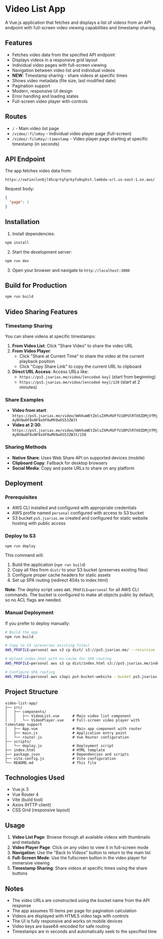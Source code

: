 # Video List App

A Vue.js application that fetches and displays a list of videos from an API endpoint with full-screen video viewing capabilities and timestamp sharing.

## Features

- Fetches video data from the specified API endpoint
- Displays videos in a responsive grid layout
- Individual video pages with full-screen viewing
- Navigation between video list and individual videos
- **NEW**: Timestamp sharing - share videos at specific times
- Shows video metadata (file size, last modified date)
- Pagination support
- Modern, responsive UI design
- Error handling and loading states
- Full-screen video player with controls

## Routes

- `/` - Main video list page
- `/video/:fileKey` - Individual video player page (full-screen)
- `/video/:fileKey/:timestamp` - Video player page starting at specific timestamp (in seconds)

## API Endpoint

The app fetches video data from:
```
https://vwtinclon6jl45cqrtqfqrkyfu0uphst.lambda-url.us-east-1.on.aws/
```

Request body:
```json
{
  "page": 1
}
```

## Installation

1. Install dependencies:
```bash
npm install
```

2. Start the development server:
```bash
npm run dev
```

3. Open your browser and navigate to `http://localhost:3000`

## Build for Production

```bash
npm run build
```

## Video Sharing Features

### **Timestamp Sharing**
You can share videos at specific timestamps:

1. **From Video List**: Click "Share Video" to share the video URL
2. **From Video Player**: 
   - Click "Share at Current Time" to share the video at the current playback position
   - Click "Copy Share Link" to copy the current URL to clipboard
3. **Direct URL Access**: Access URLs like:
   - `https://ps5.jsarias.me/video/[encoded-key]` (start from beginning)
   - `https://ps5.jsarias.me/video/[encoded-key]/120` (start at 2 minutes)

### **Share Examples**
- **Video from start**: `https://ps5.jsarias.me/video/bWVkaWEtZmlsZXMvRUFfU1BPUlRTX0ZDMjVfMjAyNV8wOF8xNF8xOF8wMV8wOS53ZWJt`
- **Video at 2:30**: `https://ps5.jsarias.me/video/bWVkaWEtZmlsZXMvRUFfU1BPUlRTX0ZDMjVfMjAyNV8wOF8xNF8xOF8wMV8wOS53ZWJt/150`

### **Sharing Methods**
- **Native Share**: Uses Web Share API on supported devices (mobile)
- **Clipboard Copy**: Fallback for desktop browsers
- **Social Media**: Copy and paste URLs to share on any platform

## Deployment

### Prerequisites
- AWS CLI installed and configured with appropriate credentials
- AWS profile named `personal` configured with access to S3 bucket
- S3 bucket `ps5.jsarias.me` created and configured for static website hosting with public access

### Deploy to S3
```bash
npm run deploy
```

This command will:
1. Build the application (`npm run build`)
2. Copy all files from `dist/` to your S3 bucket (preserves existing files)
3. Configure proper cache headers for static assets
4. Set up SPA routing (redirect 404s to index.html)

**Note**: The deploy script uses `AWS_PROFILE=personal` for all AWS CLI commands. The bucket is configured to make all objects public by default, so no ACL flags are needed.

### Manual Deployment
If you prefer to deploy manually:
```bash
# Build the app
npm run build

# Copy to S3 (preserves existing files)
AWS_PROFILE=personal aws s3 cp dist/ s3://ps5.jsarias.me/ --recursive --cache-control "max-age=31536000,public"

# Upload index.html with no-cache for SPA routing
AWS_PROFILE=personal aws s3 cp dist/index.html s3://ps5.jsarias.me/index.html --cache-control "no-cache,no-store,must-revalidate"

# Configure SPA routing
AWS_PROFILE=personal aws s3api put-bucket-website --bucket ps5.jsarias.me --website-configuration '{"IndexDocument":{"Suffix":"index.html"},"ErrorDocument":{"Key":"index.html"}}'
```

## Project Structure

```
video-list-app/
├── src/
│   ├── components/
│   │   ├── VideoList.vue      # Main video list component
│   │   └── VideoPlayer.vue    # Full-screen video player with timestamp support
│   ├── App.vue                # Main app component with router
│   ├── main.js                # Application entry point
│   └── router.js              # Vue Router configuration
├── scripts/
│   └── deploy.js              # Deployment script
├── index.html                 # HTML template
├── package.json               # Dependencies and scripts
├── vite.config.js             # Vite configuration
└── README.md                  # This file
```

## Technologies Used

- Vue.js 3
- Vue Router 4
- Vite (build tool)
- Axios (HTTP client)
- CSS Grid (responsive layout)

## Usage

1. **Video List Page**: Browse through all available videos with thumbnails and metadata
2. **Video Player Page**: Click on any video to view it in full-screen mode
3. **Navigation**: Use the "Back to Videos" button to return to the main list
4. **Full-Screen Mode**: Use the fullscreen button in the video player for immersive viewing
5. **Timestamp Sharing**: Share videos at specific times using the share buttons

## Notes

- The video URLs are constructed using the bucket name from the API response
- The app assumes 10 items per page for pagination calculation
- Videos are displayed with HTML5 video tags with controls
- The UI is fully responsive and works on mobile devices
- Video keys are base64-encoded for safe routing
- Timestamps are in seconds and automatically seek to the specified time
